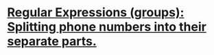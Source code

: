 # [Regular Expressions (groups): Splitting phone numbers into their separate parts.](https://www.codewars.com/kata/57a492607cb1f315ec0000bb)